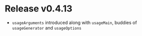 # Release v0.4.13

- `usageArguments` introduced along with `usageMain`, buddies of `usageGenerator` and `usageOptions`

